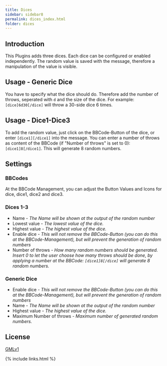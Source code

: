 ```yaml
---
title: Dices
sidebar: sidebar8
permalink: dices_index.html
folder: dices
---
```


## Introduction

This Plugins adds three dices. Each dice can be configured or enabled independently.
The random value is saved with the message, therefore a manipulation of the value is visible.

## Usage - Generic Dice
You have to specify what the dice should do. Therefore add the number of throws, seperated with `d` and the size of the dice. 
For example: `[dice]6d30[/dice]` will throw a 30-side dice 6 times.

## Usage - Dice1-Dice3
To add the random value, just click on the BBCode-Button of the dice, or enter `[dice1][/dice1]` into the message.
You can enter a number of throws as content of the BBCode (if "Number of throws" is set to 0): `[dice1]8[/dice1]`. This will generate 8 random numbers.

## Settings

### BBCodes
At the BBCode Management, you can adjust the Button Values and Icons for dice, dice1, dice2 and dice3.

### Dices 1-3
* Name - *The Name will be shown at the output of the random number*
* Lowest value - *The lowest value of the dice.*
* Highest value - *The highest value of the dice.*
* Enable dice - *This will not remove the BBCode-Button (you can do this at the BBCode-Management), but will prevent the generation of random numbers*
* Number of throws - *How many random numbers should be generated. Insert 0 to let the user choose how many throws should be done, by applying a number at the BBCode: `[dice1]8[/dice]` will generate 8 random numbers.*

### Generic Dice
* Enable dice - *This will not remove the BBCode-Button (you can do this at the BBCode-Management), but will prevent the generation of random numbers*
* Name - *The Name will be shown at the output of the random number*
* Highest value - *The highest value of the dice.*
* Maximum Number of throws - *Maximum number of generated random numbers.*

## License
[GMLv1](/license/LICENSE)

{% include links.html %}
